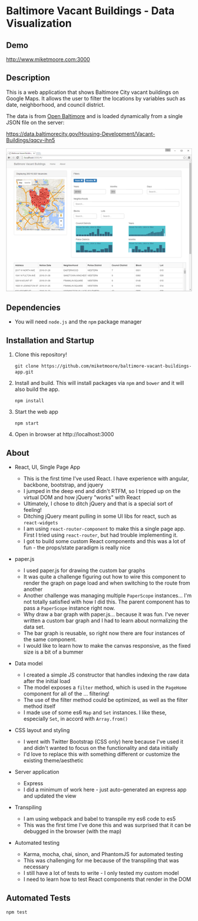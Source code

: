 # Baltimore Vacant Buildings - Data Visualization

## Demo

http://www.miketmoore.com:3000

## Description

This is a web application that shows Baltimore City vacant buildings on Google Maps. It allows the user to filter the locations by variables such as date, neighborhood, and council district. 

The data is from [Open Baltimore](https://data.baltimorecity.gov/) and is loaded dynamically from a single JSON file on the server:

https://data.baltimorecity.gov/Housing-Development/Vacant-Buildings/qqcv-ihn5

![Screenshot](/images/baltimore-vacant-buildings.PNG?raw=true "Screenshot")

## Dependencies

- You will need `node.js` and the `npm` package manager

## Installation and Startup

1. Clone this repository!

    ```
    git clone https://github.com/miketmoore/baltimore-vacant-buildings-app.git
    ```

2. Install and build. This will install packages via `npm` and `bower` and it will also build the app.

    ```
    npm install
    ```
    
3. Start the web app

    ```
    npm start
    ```
    
4. Open in browser at http://localhost:3000

## About

- React, UI, Single Page App
    - This is the first time I've used React. I have experience with angular, backbone, bootstrap, and jquery
    - I jumped in the deep end and didn't RTFM, so I tripped up on the virtual DOM and how jQuery "works" with React
    - Ultimately, I chose to ditch jQuery and that is a special sort of feeling! 
    - Ditching jQuery meant pulling in some UI libs for react, such as `react-widgets`
    - I am using `react-router-component` to make this a single page app. First I tried using `react-router`, but had trouble implementing it. 
    - I got to build some custom React components and this was a lot of fun - the props/state paradigm is really nice
    
- paper.js
    - I used paper.js for drawing the custom bar graphs
    - It was quite a challenge figuring out how to wire this component to render the graph on page load and when switching to the route from another 
    - Another challenge was managing multiple `PaperScope` instances... I'm not totally satisfied with how I did this. The parent component has to pass a `PaperScope` instance right now. 
    - Why draw a bar graph with paper.js... because it was fun. I've never written a custom bar graph and I had to learn about normalizing the data set.
    - The bar graph is reusable, so right now there are four instances of the same component.
    - I would like to learn how to make the canvas responsive, as the fixed size is a bit of a bummer
    
- Data model
    - I created a simple JS constructor that handles indexing the raw data after the initial load
    - The model exposes a `filter` method, which is used in the `PageHome` component for all of the ... filtering!
    - The use of the filter method could be optimized, as well as the filter method itself
    - I made use of some es6 `Map` and `Set` instances. I like these, especially `Set`, in accord with `Array.from()`

- CSS layout and styling 
    - I went with Twitter Bootstrap (CSS only) here because I've used it and didn't wanted to focus on the functionality and data initially
    - I'd love to replace this with something different or customize the existing theme/aesthetic 
   
- Server application 
    - Express
    - I did a minimum of work here - just auto-generated an express app and updated the view
 
- Transpiling 
    - I am using webpack and babel to transpile my es6 code to es5
    - This was the first time I've done this and was surprised that it can be debugged in the browser (with the map)

- Automated testing
    - Karma, mocha, chai, sinon, and PhantomJS for automated testing
    - This was challenging for me because of the transpiling that was necessary
    - I still have a lot of tests to write - I only tested my custom model
    - I need to learn how to test React components that render in the DOM 

## Automated Tests

```
npm test
```
